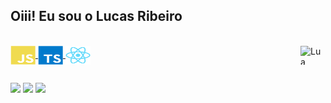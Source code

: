 ## Oiii! Eu sou o Lucas Ribeiro
 <div>
  <a href="https://github.com/LucasRibeiro36">
<div>
<div style="display: inline_block"><br>
  <img align="center" alt="Python" height="30" width="40" src="https://raw.githubusercontent.com/devicons/devicon/master/icons/javascript/javascript-plain.svg">
  <img align="center" alt="C" height="30" width="40" src="https://raw.githubusercontent.com/devicons/devicon/master/icons/typescript/typescript-plain.svg">
  <img align="center" alt="Bash" height="30" width="40" src="https://raw.githubusercontent.com/devicons/devicon/master/icons/react/react-original.svg">
  <img align="right" alt="Lua" height="30" width="40" src="https://upload.wikimedia.org/wikipedia/commons/thumb/c/cf/Lua-Logo.svg/947px-Lua-Logo.svg.png">
</div>
  
  ##
  
  <div>
  <a href = "mailto: lucasribeiro5569@gmail.com"><img src="https://img.shields.io/badge/-Gmail-%23EA4335?style=for-the-badge&logo=gmail&logoColor=white" target="_blank"></a>
  <a href="https://www.linkedin.com/in/lucas-de-souza-machado-ribeiro-514769178/" target="_blank"><img src="https://img.shields.io/badge/-LinkedIn-%230077B5?style=for-the-badge&logo=linkedin&logoColor=white" target="_blank"></a>
  <a href="https://instagram.com/lucas_smrb" target="_blank"><img src="https://img.shields.io/badge/-Instagram-%23E4405F?style=for-the-badge&logo=instagram&logoColor=white" target="_blank"></a>
</div>
